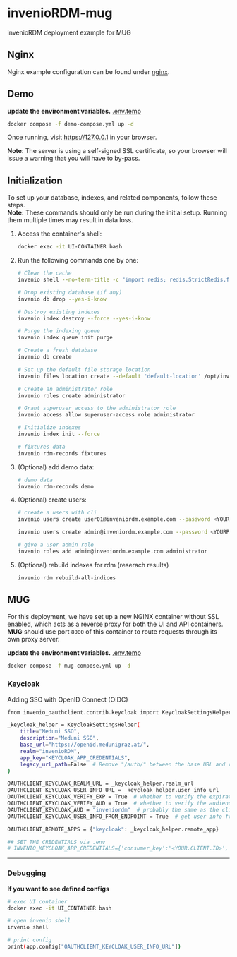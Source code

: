 # invenioRDM-mug

invenioRDM deployment example for MUG

## Nginx

Nginx example configuration can be found under [nginx](nginx).

## Demo

**update the environment variables.** [.env.temp](.env.temp)

```bash
docker compose -f demo-compose.yml up -d
```

Once running, visit https://127.0.0.1 in your browser.

**Note**: The server is using a self-signed SSL certificate, so your browser
will issue a warning that you will have to by-pass.

## Initialization

To set up your database, indexes, and related components, follow these steps.  
**Note:** These commands should only be run during the initial setup. Running them multiple times may result in data loss.

1. Access the container's shell:
   ```bash
   docker exec -it UI-CONTAINER bash
   ```
2. Run the following commands one by one:

    ```bash
    # Clear the cache
    invenio shell --no-term-title -c "import redis; redis.StrictRedis.from_url(app.config['CACHE_REDIS_URL']).flushall(); print('Cache cleared')"

    # Drop existing database (if any)
    invenio db drop --yes-i-know

    # Destroy existing indexes
    invenio index destroy --force --yes-i-know

    # Purge the indexing queue
    invenio index queue init purge

    # Create a fresh database
    invenio db create

    # Set up the default file storage location
    invenio files location create --default 'default-location' /opt/invenio/var/instance/data

    # Create an administrator role
    invenio roles create administrator

    # Grant superuser access to the administrator role
    invenio access allow superuser-access role administrator

    # Initialize indexes
    invenio index init --force
   
    # fixtures data
    invenio rdm-records fixtures
    ```

3. (Optional) add demo data:

    ```bash
    # demo data
    invenio rdm-records demo
    ```
4. (Optional) create users:

    ```bash
    # create a users with cli
    invenio users create user01@inveniordm.example.com --password <YOURPASSWORD> --active --confirm
    
    invenio users create admin@inveniordm.example.com --password <YOURPASSWORD> --active --confirm

    # give a user admin role
    invenio roles add admin@inveniordm.example.com administrator
    ```
5. (Optional) rebuild indexes for rdm (reserach results)
   ```bash
   invenio rdm rebuild-all-indices
   ```

## MUG

For this deployment, we have set up a new NGINX container without SSL enabled, which acts as a reverse proxy for both the UI and API containers. **MUG** should use port `8000` of this container to route requests through its own proxy server.

**update the environment variables.** [.env.temp](.env.temp)

```bash
docker compose -f mug-compose.yml up -d
```


### Keycloak
Adding SSO with OpenID Connect (OIDC)

```bash
from invenio_oauthclient.contrib.keycloak import KeycloakSettingsHelper

_keycloak_helper = KeycloakSettingsHelper(
    title="Meduni SSO",
    description="Meduni SSO",
    base_url="https://openid.medunigraz.at/",
    realm="invenioRDM",
    app_key="KEYCLOAK_APP_CREDENTIALS",
    legacy_url_path=False  # Remove "/auth/" between the base URL and realm names for generated Keycloak URLs (default: True, for Keycloak up to v17)
)

OAUTHCLIENT_KEYCLOAK_REALM_URL = _keycloak_helper.realm_url
OAUTHCLIENT_KEYCLOAK_USER_INFO_URL = _keycloak_helper.user_info_url
OAUTHCLIENT_KEYCLOAK_VERIFY_EXP = True  # whether to verify the expiration date of tokens
OAUTHCLIENT_KEYCLOAK_VERIFY_AUD = True  # whether to verify the audience tag for tokens
OAUTHCLIENT_KEYCLOAK_AUD = "inveniordm"  # probably the same as the client ID
OAUTHCLIENT_KEYCLOAK_USER_INFO_FROM_ENDPOINT = True  # get user info from keycloak endpoint

OAUTHCLIENT_REMOTE_APPS = {"keycloak": _keycloak_helper.remote_app}

## SET THE CREDENTIALS via .env
# INVENIO_KEYCLOAK_APP_CREDENTIALS={'consumer_key':'<YOUR.CLIENT.ID>','consumer_secret': '<YOUR.CLIENT.CREDENTIALS.SECRET>'}
```
---

### Debugging

**If you want to see defined configs**
```bash
# exec UI container
docker exec -it UI_CONTAINER bash

# open invenio shell
invenio shell

# print config
print(app.config["OAUTHCLIENT_KEYCLOAK_USER_INFO_URL"])
```

